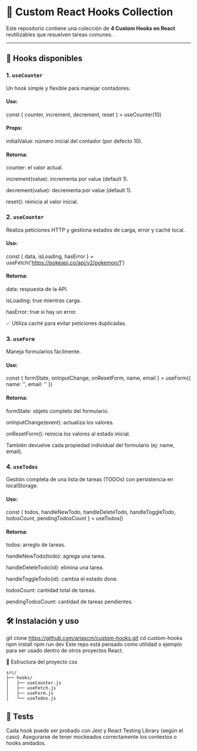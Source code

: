 # 🧩 Custom React Hooks Collection

Este repositorio contiene una colección de **4 Custom Hooks en React** reutilizables que resuelven tareas comunes.

---

## 🔧 Hooks disponibles

### 1. `useCounter`

Un hook simple y flexible para manejar contadores.

#### Uso:
const { counter, increment, decrement, reset } = useCounter(10)

#### Props:
initialValue: número inicial del contador (por defecto 10).

#### Retorna:
counter: el valor actual.

increment(value): incrementa por value (default 1).

decrement(value): decrementa por value (default 1).

reset(): reinicia al valor inicial.

### 2. `useCounter`

Realiza peticiones HTTP y gestiona estados de carga, error y caché local.

#### Uso:

const { data, isLoading, hasError } = useFetch('https://pokeapi.co/api/v2/pokemon/1')

#### Retorna:
data: respuesta de la API.

isLoading: true mientras carga.

hasError: true si hay un error.

✅ Utiliza caché para evitar peticiones duplicadas.

### 3. `useForm`
Maneja formularios fácilmente.

#### Uso:
const { formState, onInputChange, onResetForm, name, email } = useForm({
  name: '',
  email: ''
})

#### Retorna:
formState: objeto completo del formulario.

onInputChange(event): actualiza los valores.

onResetForm(): reinicia los valores al estado inicial.

También devuelve cada propiedad individual del formulario (ej: name, email).

### 4. `useTodos`
Gestión completa de una lista de tareas (TODOs) con persistencia en localStorage.

#### Uso:
const {
  todos,
  handleNewTodo,
  handleDeleteTodo,
  handleToggleTodo,
  todosCount,
  pendingTodosCount
} = useTodos()

#### Retorna:
todos: arreglo de tareas.

handleNewTodo(todo): agrega una tarea.

handleDeleteTodo(id): elimina una tarea.

handleToggleTodo(id): cambia el estado done.

todosCount: cantidad total de tareas.

pendingTodosCount: cantidad de tareas pendientes.

## 🛠 Instalación y uso
git clone https://github.com/ariascm/custom-hooks.git
cd custom-hooks
npm install
npm run dev
Este repo está pensado como utilidad o ejemplo para ser usado dentro de otros proyectos React.

📁 Estructura del proyecto css

    src/
    ├── hooks/
    │   ├── useCounter.js
    │   ├── useFetch.js
    │   ├── useForm.js
    │   └── useTodos.js

## 🧪 Tests
Cada hook puede ser probado con Jest y React Testing Library (según el caso). Asegurarse de tener mockeados correctamente los contextos o hooks anidados.